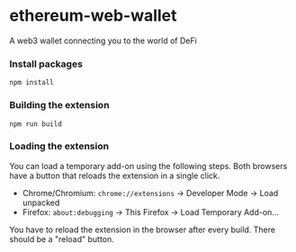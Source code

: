 # ethereum-web-wallet
A web3 wallet connecting you to the world of DeFi

### Install packages
```
npm install
```

### Building the extension
```
npm run build
```

### Loading the extension
You can load a temporary add-on using the following steps. Both browsers have a button that reloads the extension in a single click.
* Chrome/Chromium: `chrome://extensions` -> Developer Mode -> Load unpacked
* Firefox: `about:debugging` -> This Firefox -> Load Temporary Add-on...

You have to reload the extension in the browser after every build. There should be a "reload" button.
